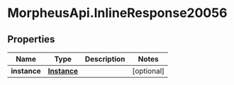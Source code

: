 # MorpheusApi.InlineResponse20056

## Properties

Name | Type | Description | Notes
------------ | ------------- | ------------- | -------------
**instance** | [**Instance**](Instance.md) |  | [optional] 


